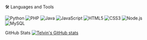 🛠️ Languages and Tools

![Python](https://img.shields.io/badge/Python-3776AB?style=for-the-badge&logo=python&logoColor=white)
![PHP](https://img.shields.io/badge/PHP-777BB4?style=for-the-badge&logo=php&logoColor=white)
![Java](https://img.shields.io/badge/Java-007396?style=for-the-badge&logo=java&logoColor=white)
![JavaScript](https://img.shields.io/badge/JavaScript-F7DF1E?style=for-the-badge&logo=javascript&logoColor=black)
<img src="https://img.shields.io/badge/HTML5-E34F26?style=for-the-badge&logo=html5&logoColor=white" alt="HTML5">
<img src="https://img.shields.io/badge/CSS3-1572B6?style=for-the-badge&logo=css3&logoColor=white" alt="CSS3">
<img src="https://img.shields.io/badge/Node.js-339933?style=for-the-badge&logo=node.js&logoColor=white" alt="Node.js">
<img src="https://img.shields.io/badge/MySQL-4479A1?style=for-the-badge&logo=mysql&logoColor=white" alt="MySQL">

GitHub Stats
[![Telvin's GitHub stats](https://github-readme-stats.vercel.app/api?username=fullstackrookie&show_icons=true&theme=radical)](https://github.com/fullstackrookie/github-readme-stats)
